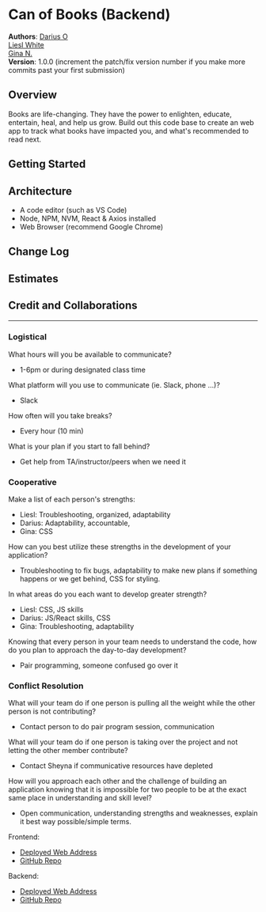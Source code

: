# Can of Books (Backend)  

**Authors**:
[Darius O](https://github.com/DariusO92)  
[Liesl White](https://github.com/LieslW)  
[Gina N.](https://github.com/gina305)  
**Version**: 1.0.0 (increment the patch/fix version number if you make more commits past your first submission)

## Overview  

Books are life-changing. They have the power to enlighten, educate, entertain, heal, and help us grow. Build out this code base to create an web app to track what books have impacted you, and what's recommended to read next.

## Getting Started
<!-- What are the steps that a user must take in order to build this app on their own machine and get it running? -->

## Architecture
<!-- Provide a detailed description of the application design. What technologies (languages, libraries, etc) you're using, and any other relevant design information. -->
* A code editor (such as VS Code)
* Node, NPM, NVM, React & Axios installed
* Web Browser (recommend Google Chrome)

## Change Log
<!-- Use this area to document the iterative changes made to your application as each feature is successfully implemented. Use time stamps. Here's an example:

01-01-2001 4:59pm - Application now has a fully-functional express server, with a GET route for the location resource. -->

## Estimates
<!-- See below -->

## Credit and Collaborations
<!-- Give credit (and a link) to other people or resources that helped you build this application. -->

___

### Logistical  

What hours will you be available to communicate?  

* 1-6pm or during designated class time  

What platform will you use to communicate (ie. Slack, phone …)?

* Slack  

How often will you take breaks?  

* Every hour (10 min)  

What is your plan if you start to fall behind?

* Get help from TA/instructor/peers when we need it  


### Cooperative  

Make a list of each person's strengths:  

* Liesl: Troubleshooting, organized, adaptability
* Darius: Adaptability, accountable,  
* Gina: CSS  

How can you best utilize these strengths in the development of your application?

* Troubleshooting to fix bugs, adaptability to make new plans if something happens or we get behind, CSS for styling.  

In what areas do you each want to develop greater strength?

* Liesl: CSS, JS skills
* Darius: JS/React skills, CSS
* Gina: Troubleshooting, adaptability  

Knowing that every person in your team needs to understand the code, how do you plan to approach the day-to-day development?

* Pair programming, someone confused go over it  

### Conflict Resolution  

What will your team do if one person is pulling all the weight while the other person is not contributing?

* Contact person to do pair program session, communication  

What will your team do if one person is taking over the project and not letting the other member contribute?

* Contact Sheyna if communicative resources have depleted  

How will you approach each other and the challenge of building an application knowing that it is impossible for two people to be at the exact same place in understanding and skill level?

* Open communication, understanding strengths and weaknesses, explain it best way possible/simple terms.  

Frontend:

* [Deployed Web Address](https://can-of-books301.netlify.app/)  
* [GitHub Repo](https://github.com/DariusO92/Can-of-books-frontend.git)

Backend:  

* [Deployed Web Address](https://can-of-books-backend2022.herokuapp.com/)
* [GitHub Repo](https://github.com/gina305/can-of-books-backend.git)
